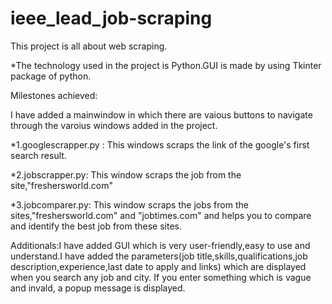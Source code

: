 # ieee_lead_job-scraping
This project is all about web scraping.

*The technology used in the project is Python.GUI is made by using Tkinter package of python.


Milestones achieved:

I have added a mainwindow in which there are vaious buttons to navigate through the varoius windows added in the project.

*1.googlescrapper.py : This windows scraps the link of the google's first search result.

*2.jobscrapper.py: This window scraps the job from the site,"freshersworld.com"

*3.jobcomparer.py: This window scraps the jobs from the sites,"freshersworld.com" and "jobtimes.com" and helps you to compare and identify the best job from these sites.

Additionals:I have added GUI which is very user-friendly,easy to use and understand.I have added the parameters(job title,skills,qualifications,job description,experience,last date to apply and links) which are displayed when you search any job and city. If you enter something which is vague and invald, a popup message is displayed.

